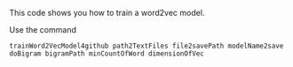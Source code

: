 
This code shows you how to train a word2vec model. 

Use the command 
```
trainWord2VecModel4github path2TextFiles file2savePath modelName2save doBigram bigramPath minCountOfWord dimensionOfVec
```
